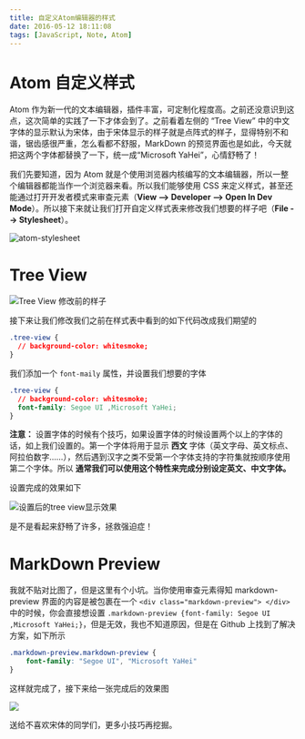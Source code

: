 ```yaml
---
title: 自定义Atom编辑器的样式
date: 2016-05-12 18:11:08
tags: [JavaScript, Note, Atom]
---
```


# Atom 自定义样式

Atom 作为新一代的文本编辑器，插件丰富，可定制化程度高。之前还没意识到这点，这次简单的实践了一下才体会到了。之前看着左侧的 “Tree View” 中的中文字体的显示默认为宋体，由于宋体显示的样子就是点阵式的样子，显得特别不和谐，锯齿感很严重，怎么看都不舒服，MarkDown 的预览界面也是如此，今天就把这两个字体都替换了一下，统一成“Microsoft YaHei”，心情舒畅了！

<!-- more -->

我们先要知道，因为 Atom 就是个使用浏览器内核编写的文本编辑器，所以一整个编辑器都能当作一个浏览器来看。所以我们能够使用 CSS 来定义样式，甚至还能通过打开开发者模式来审查元素（**View --> Developer --> Open In Dev Mode**）。所以接下来就让我们打开自定义样式表来修改我们想要的样子吧（**File --> Stylesheet**）。

![atom-stylesheet](images/2016/05/atom-stylesheet.png)

# Tree View

![Tree View 修改前的样子](images/2016/05/old-tree-view.png)

接下来让我们修改我们之前在样式表中看到的如下代码改成我们期望的

```css
.tree-view {
  // background-color: whitesmoke;
}
```
我们添加一个 `font-maily` 属性，并设置我们想要的字体

```css
.tree-view {
  // background-color: whitesmoke;
  font-family: Segoe UI ,Microsoft YaHei;
}
```
**注意：** 设置字体的时候有个技巧，如果设置字体的时候设置两个以上的字体的话，如上我们设置的。第一个字体将用于显示 **西文** 字体（英文字母、英文标点、阿拉伯数字……），然后遇到汉字之类不受第一个字体支持的字符集就按顺序使用第二个字体。所以 **通常我们可以使用这个特性来完成分别设定英文、中文字体。**

设置完成的效果如下

![设置后的tree view显示效果](images/2016/05/new-tree-view.png)

是不是看起来舒畅了许多，拯救强迫症！

# MarkDown Preview

我就不贴对比图了，但是这里有个小坑。当你使用审查元素得知 markdown-preview 界面的内容是被包裹在一个 `<div class="markdown-preview"> </div>` 中的时候，你会直接想设置 `.markdown-preview {font-family: Segoe UI ,Microsoft YaHei;}`，但是无效，我也不知道原因，但是在 Github 上找到了解决方案，如下所示

``` css
.markdown-preview.markdown-preview {
    font-family: "Segoe UI", "Microsoft YaHei"
}
```

这样就完成了，接下来给一张完成后的效果图

![](images/2016/05/mardown-preview-font-be-customized.png)

送给不喜欢宋体的同学们，更多小技巧再挖掘。
